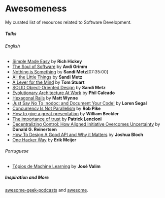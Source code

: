 # Awesomeness

My curated list of resources related to Software Development.

##### Talks

###### English

* [Simple Made Easy](http://www.infoq.com/presentations/Simple-Made-Easy) by **Rich Hickey**
* [The Soul of Software](https://www.youtube.com/watch?v=IgbHzFb1hGw) by **Avdi Grimm**
* [Nothing is Something](https://www.youtube.com/watch?v=LdWMcs9EEOE) by **Sandi Metz**[07:35:00]
* [All the Little Things](https://www.youtube.com/watch?v=8bZh5LMaSmE) by **Sandi Metz**
* [A Lever for the Mind](https://www.youtube.com/watch?v=tJkoHFjoMuk) by **Tom Stuart**
* [SOLID Object-Oriented Design](https://www.youtube.com/watch?v=v-2yFMzxqwU) by **Sandi Metz**
* [Evolutionary Architecture At Work](https://www.youtube.com/watch?v=oWE65ztyu74) by **Phil Calcado**
* [Hexagonal Rails](https://www.youtube.com/watch?v=CGN4RFkhH2M) by **Matt Wynne**
* [Just Say No To :nodoc: and Document Your Code!](https://www.youtube.com/watch?v=tCw7CpRvYOE) by **Loren Segal**
* [Concurrency Is Not Parallelism](https://vimeo.com/49718712) by **Rob Pike**
* [How to give a great presentation](https://www.youtube.com/watch?v=w-U3Nal-DH8) by **William Beckler**
* [The importance of trust](http://www.youtube.com/watch?v=gwj9bMLiV4E) by **Patrick Lencioni**
* [Decentralizing Control: How Aligned Initiative Overcomes Uncertainty](http://vimeo.com/45947817) by **Donald G. Reinertsen**
* [How To Design A Good API and Why it Matters](https://www.youtube.com/watch?v=aAb7hSCtvGw&list=LLlt4ZSW8NUcXLWiB3NMnK_w) by **Joshua Bloch**
* [One Hacker Way](https://www.youtube.com/watch?v=FvMuPtuvP5w) by **Erik Meijer**

###### Portuguese

* [Tópios de Machine Learning](https://www.youtube.com/watch?v=l6L5VzgYyf8&list=PLsdA94XOHZX0oFggXoRivRDhz8YWIchfH) by **José Valim**

##### Inspiration and More

[awesome-geek-podcasts](https://github.com/cv/awesome-geek-podcasts) and [awesome](https://github.com/sindresorhus/awesome).
